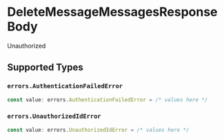 # DeleteMessageMessagesResponseBody

Unauthorized


## Supported Types

### `errors.AuthenticationFailedError`

```typescript
const value: errors.AuthenticationFailedError = /* values here */
```

### `errors.UnauthorizedIdError`

```typescript
const value: errors.UnauthorizedIdError = /* values here */
```

